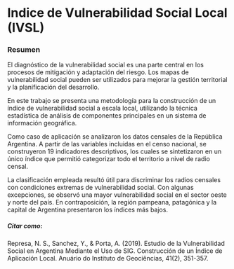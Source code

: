 # Indice de Vulnerabilidad Social Local (IVSL)



### Resumen

El diagnóstico de la vulnerabilidad social es una parte central en los procesos de mitigación y adaptación del riesgo. 
Los mapas de vulnerabilidad social pueden ser utilizados para mejorar la gestión territorial y la planificación del desarrollo. 

En este trabajo se presenta una metodología para la construcción de un índice de vulnerabilidad social a escala local, 
utilizando la técnica estadística de análisis de componentes principales en un sistema de información geográfica. 

Como caso de aplicación se analizaron los datos censales de la República Argentina. 
A partir de las variables incluidas en el censo nacional, se construyeron 19 indicadores descriptivos, 
los cuales se sintetizaron en un único índice que permitió categorizar todo el territorio a nivel de radio censal. 

La clasificación empleada resultó útil para discriminar los radios censales con condiciones extremas de vulnerabilidad social. 
Con algunas excepciones, se observó una mayor vulnerabilidad social en el sector oeste y norte del país. 
En contraposición, la región pampeana, patagónica y la capital de Argentina presentaron los índices más bajos.



##### Citar como:
Represa, N. S., Sanchez, Y., & Porta, A. (2019). Estudio de la Vulnerabilidad Social en Argentina Mediante el Uso de SIG. Construcción de un Índice de Aplicación Local. Anuário do Instituto de Geociências, 41(2), 351-357.
